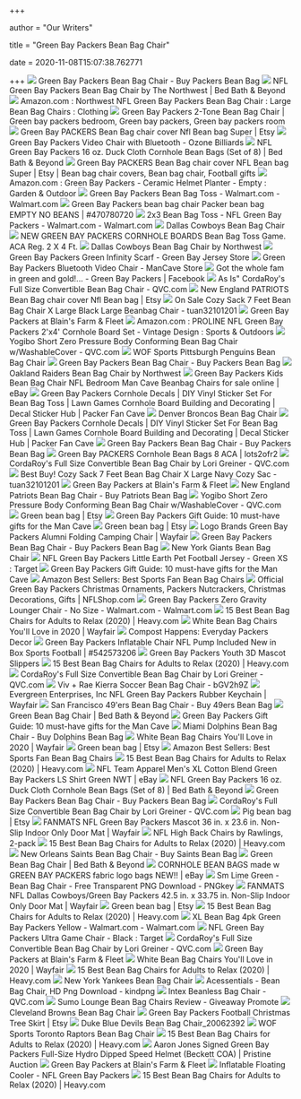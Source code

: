 +++
        
author = "Our Writers"
        
title = "Green Bay Packers Bean Bag Chair"
        
date = 2020-11-08T15:07:38.762771
        
+++
[ ![](https://cdn2.bigcommerce.com/n-biq04i/mj61fp/products/18291/images/577618/packers-beanbag__12870.1480102665.425.425.jpg?c=2)](https://cdn2.bigcommerce.com/n-biq04i/mj61fp/products/18291/images/577618/packers-beanbag__12870.1480102665.425.425.jpg?c=2) Green Bay Packers Bean Bag Chair - Buy Packers Bean Bag
[ ![](https://b3h2.scene7.com/is/image/BedBathandBeyond/85926246715043p?$690$&wid=690&hei=690)](https://b3h2.scene7.com/is/image/BedBathandBeyond/85926246715043p?$690$&wid=690&hei=690) NFL Green Bay Packers Bean Bag Chair by The Northwest | Bed Bath & Beyond
[ ![](https://images-na.ssl-images-amazon.com/images/I/610ot7B6aYL._AC_UX385_.jpg)](https://images-na.ssl-images-amazon.com/images/I/610ot7B6aYL._AC_UX385_.jpg) Amazon.com : Northwest NFL Green Bay Packers Bean Bag Chair : Large Bean  Bag Chairs : Clothing
[ ![](https://i.pinimg.com/originals/20/f1/6a/20f16a3f5e6e578bc5b578e8368fcf00.jpg)](https://i.pinimg.com/originals/20/f1/6a/20f16a3f5e6e578bc5b578e8368fcf00.jpg) Green Bay Packers 2-Tone Bean Bag Chair | Green bay packers bedroom, Green  bay packers, Green bay packers room
[ ![](https://i.etsystatic.com/11832152/r/il/2e462d/2095028702/il_570xN.2095028702_54ul.jpg)](https://i.etsystatic.com/11832152/r/il/2e462d/2095028702/il_570xN.2095028702_54ul.jpg) Green Bay PACKERS Bean Bag chair cover Nfl Bean bag Super | Etsy
[ ![](https://cdn11.bigcommerce.com/s-c1tzcg0txe/images/stencil/1280x1280/products/8591/9634/114-1001__14372.1533929570.jpg?c=2)](https://cdn11.bigcommerce.com/s-c1tzcg0txe/images/stencil/1280x1280/products/8591/9634/114-1001__14372.1533929570.jpg?c=2) Green Bay Packers Video Chair with Bluetooth - Ozone Billiards
[ ![](https://b3h2.scene7.com/is/image/BedBathandBeyond/122710761607057p?wid=460&hei=460)](https://b3h2.scene7.com/is/image/BedBathandBeyond/122710761607057p?wid=460&hei=460) NFL Green Bay Packers 16 oz. Duck Cloth Cornhole Bean Bags (Set of 8) | Bed  Bath & Beyond
[ ![](https://i.pinimg.com/originals/ed/10/12/ed10120e4aaf10bd09b946577fa88b9f.png)](https://i.pinimg.com/originals/ed/10/12/ed10120e4aaf10bd09b946577fa88b9f.png) Green Bay PACKERS Bean Bag chair cover NFL Bean bag Super | Etsy | Bean bag  chair covers, Bean bag chair, Football gifts
[ ![](https://images-na.ssl-images-amazon.com/images/I/71dPBaxJ2OL._AC_SY450_.jpg)](https://images-na.ssl-images-amazon.com/images/I/71dPBaxJ2OL._AC_SY450_.jpg) Amazon.com : Green Bay Packers - Ceramic Helmet Planter - Empty : Garden &  Outdoor
[ ![](https://i5.walmartimages.com/asr/5158cd3a-d648-4cb6-bfb4-dde87edfc24e_1.95222ebbba0b62a60ed0ae6a68ff0f35.jpeg)](https://i5.walmartimages.com/asr/5158cd3a-d648-4cb6-bfb4-dde87edfc24e_1.95222ebbba0b62a60ed0ae6a68ff0f35.jpeg) Green Bay Packers Bean Bag Toss - Walmart.com - Walmart.com
[ ![](https://thumbs.worthpoint.com/zoom/images2/1/0913/20/green-bay-packers-bean-bag-chair_1_a13919424388b1c049d5cb8bf7b21956.jpg)](https://thumbs.worthpoint.com/zoom/images2/1/0913/20/green-bay-packers-bean-bag-chair_1_a13919424388b1c049d5cb8bf7b21956.jpg) Green Bay Packers bean bag chair Packer bean bag EMPTY NO BEANS | #470780720
[ ![](https://i5.walmartimages.com/asr/eb2e7469-6bb9-4ad5-9d9f-9121442252af_1.1b7668a27139518957746ff5e998c754.jpeg?odnWidth=612&odnHeight=612&odnBg=ffffff)](https://i5.walmartimages.com/asr/eb2e7469-6bb9-4ad5-9d9f-9121442252af_1.1b7668a27139518957746ff5e998c754.jpeg?odnWidth=612&odnHeight=612&odnBg=ffffff) 2x3 Bean Bag Toss - NFL Green Bay Packers - Walmart.com - Walmart.com
[ ![](https://images.footballfanatics.com/FFImage/thumb.aspx?i=/productimages/_1291000/ff_1291582_xl.jpg&w=600)](https://images.footballfanatics.com/FFImage/thumb.aspx?i=/productimages/_1291000/ff_1291582_xl.jpg&w=600) Dallas Cowboys Bean Bag Chair
[ ![](https://s.ecrater.com/stores/301308/51aaabf2ab3ad_301308b.jpg)](https://s.ecrater.com/stores/301308/51aaabf2ab3ad_301308b.jpg) NEW GREEN BAY PACKERS CORNHOLE BOARDS Bean Bag Toss Game. ACA Reg. 2 X 4 Ft.
[ ![](http://www.fanhut.com/images/products/preview/dcbb.jpg)](http://www.fanhut.com/images/products/preview/dcbb.jpg) Dallas Cowboys Bean Bag Chair by Northwest
[ ![](https://www.greenbayjerseystore.com/wp-content/uploads/2017/01/j-259-2.jpg)](https://www.greenbayjerseystore.com/wp-content/uploads/2017/01/j-259-2.jpg) Green Bay Packers Green Infinity Scarf - Green Bay Jersey Store
[ ![](https://mymancavestore.com/wp-content/uploads/2020/03/green-bay-packers-bluetooth-video-chair5.jpg)](https://mymancavestore.com/wp-content/uploads/2020/03/green-bay-packers-bluetooth-video-chair5.jpg) Green Bay Packers Bluetooth Video Chair - ManCave Store
[ ![](https://lookaside.fbsbx.com/lookaside/crawler/media/?media_id=10157658878190073)](https://lookaside.fbsbx.com/lookaside/crawler/media/?media_id=10157658878190073) Got the whole fam in green and gold!... - Green Bay Packers | Facebook
[ ![](https://qvc.scene7.com/is/image/QVC/h/29/h208129.001?$aempdlarge$)](https://qvc.scene7.com/is/image/QVC/h/29/h208129.001?$aempdlarge$) As Is" CordaRoy's Full Size Convertible Bean Bag Chair - QVC.com
[ ![](https://i.etsystatic.com/11832152/d/il/b78351/2478874742/il_340x270.2478874742_ptoa.jpg?version=0)](https://i.etsystatic.com/11832152/d/il/b78351/2478874742/il_340x270.2478874742_ptoa.jpg?version=0) New England PATRIOTS Bean Bag chair cover Nfl Bean bag | Etsy
[ ![](http://ecx.images-amazon.com/images/I/51cPScyz4iL._SY300_.jpg)](http://ecx.images-amazon.com/images/I/51cPScyz4iL._SY300_.jpg) On Sale Cozy Sack 7 Feet Bean Bag Chair X Large Black Large Beanbag Chair -  tuan32101201
[ ![](https://www.farmandfleet.com/uploads/custom-landing-pages/12/thumb-20151015105932@2x.jpg)](https://www.farmandfleet.com/uploads/custom-landing-pages/12/thumb-20151015105932@2x.jpg) Green Bay Packers at Blain's Farm & Fleet
[ ![](https://images-na.ssl-images-amazon.com/images/I/81oOEqPus7L._AC_SL1500_.jpg)](https://images-na.ssl-images-amazon.com/images/I/81oOEqPus7L._AC_SL1500_.jpg) Amazon.com : PROLINE NFL Green Bay Packers 2'x4' Cornhole Board Set -  Vintage Design : Sports & Outdoors
[ ![](https://qvc.scene7.com/is/image/QVC/h/67/h225567.001)](https://qvc.scene7.com/is/image/QVC/h/67/h225567.001) Yogibo Short Zero Pressure Body Conforming Bean Bag Chair w/WashableCover -  QVC.com
[ ![](https://www.wofsports.com/productImages/Pittsburgh-Penguins-Bean-Bag-Chair.jpg)](https://www.wofsports.com/productImages/Pittsburgh-Penguins-Bean-Bag-Chair.jpg) WOF Sports Pittsburgh Penguins Bean Bag Chair
[ ![](https://cdn2.bigcommerce.com/n-biq04i/mj61fp/products/8583/images/580969/101-1001Packers__07877.1480107132.160.160.jpg?c=2)](https://cdn2.bigcommerce.com/n-biq04i/mj61fp/products/8583/images/580969/101-1001Packers__07877.1480107132.160.160.jpg?c=2) Green Bay Packers Bean Bag Chair - Buy Packers Bean Bag
[ ![](http://www.fanhut.com/images/products/orbb.jpg)](http://www.fanhut.com/images/products/orbb.jpg) Oakland Raiders Bean Bag Chair by Northwest
[ ![](https://i.ebayimg.com/images/g/ILQAAOSw4rZegQSj/s-l225.jpg)](https://i.ebayimg.com/images/g/ILQAAOSw4rZegQSj/s-l225.jpg) Green Bay Packers Kids Bean Bag Chair NFL Bedroom Man Cave Beanbag Chairs  for sale online | eBay
[ ![](https://images-na.ssl-images-amazon.com/images/I/61ipJhiyeRL.jpg)](https://images-na.ssl-images-amazon.com/images/I/61ipJhiyeRL.jpg) Green Bay Packers Cornhole Decals | DIY Vinyl Sticker Set For Bean Bag Toss  | Lawn Games Cornhole Board Building and Decorating | Decal Sticker Hub |  Packer Fan Cave
[ ![](https://fanatics.frgimages.com/FFImage/thumb.aspx?i=/productimages/_1291000/ff_1291638_xl.jpg&w=900)](https://fanatics.frgimages.com/FFImage/thumb.aspx?i=/productimages/_1291000/ff_1291638_xl.jpg&w=900) Denver Broncos Bean Bag Chair
[ ![](https://images-na.ssl-images-amazon.com/images/I/61ca8zuduHL.jpg)](https://images-na.ssl-images-amazon.com/images/I/61ca8zuduHL.jpg) Green Bay Packers Cornhole Decals | DIY Vinyl Sticker Set For Bean Bag Toss  | Lawn Games Cornhole Board Building and Decorating | Decal Sticker Hub |  Packer Fan Cave
[ ![](https://cdn2.bigcommerce.com/n-biq04i/mj61fp/products/1666/images/578914/4DNFL-111__06450.1480105044.160.160.jpg?c=2)](https://cdn2.bigcommerce.com/n-biq04i/mj61fp/products/1666/images/578914/4DNFL-111__06450.1480105044.160.160.jpg?c=2) Green Bay Packers Bean Bag Chair - Buy Packers Bean Bag
[ ![](https://dtkp6g0samjql.cloudfront.net/uploads/photo/file/3248537/3248537-original.jpg)](https://dtkp6g0samjql.cloudfront.net/uploads/photo/file/3248537/3248537-original.jpg) Green Bay PACKERS Cornhole Bean Bags 8 ACA | lots2ofr2
[ ![](https://qvc.scene7.com/is/image/QVC/h/34/h212634.001)](https://qvc.scene7.com/is/image/QVC/h/34/h212634.001) CordaRoy's Full Size Convertible Bean Bag Chair by Lori Greiner - QVC.com
[ ![](http://ecx.images-amazon.com/images/I/41d%2B907mGGL._SY300_.jpg)](http://ecx.images-amazon.com/images/I/41d%2B907mGGL._SY300_.jpg) Best Buy! Cozy Sack 7 Feet Bean Bag Chair X Large Navy Cozy Sac -  tuan32101201
[ ![](https://www.farmandfleet.com/uploads/custom-landing-pages/12/mainmhead-20181024193448@2x.jpg)](https://www.farmandfleet.com/uploads/custom-landing-pages/12/mainmhead-20181024193448@2x.jpg) Green Bay Packers at Blain's Farm & Fleet
[ ![](https://cdn2.bigcommerce.com/n-biq04i/mj61fp/products/18298/images/577625/patriots-beanbag__24303.1480102675.425.425.jpg?c=2)](https://cdn2.bigcommerce.com/n-biq04i/mj61fp/products/18298/images/577625/patriots-beanbag__24303.1480102675.425.425.jpg?c=2) New England Patriots Bean Bag Chair - Buy Patriots Bean Bag
[ ![](https://qvc.scene7.com/is/image/QVC/h/67/h225567.003)](https://qvc.scene7.com/is/image/QVC/h/67/h225567.003) Yogibo Short Zero Pressure Body Conforming Bean Bag Chair w/WashableCover -  QVC.com
[ ![](https://i.etsystatic.com/23409280/d/il/b932b8/2619235745/il_340x270.2619235745_3usz.jpg?version=0)](https://i.etsystatic.com/23409280/d/il/b932b8/2619235745/il_340x270.2619235745_3usz.jpg?version=0) Green bean bag | Etsy
[ ![](https://images2.minutemediacdn.com/image/fetch/w_736,h_485,c_fill,g_auto,f_auto/https%3A%2F%2Flombardiave.com%2Ffiles%2F2017%2F06%2FGBTickets-600x560.jpeg)](https://images2.minutemediacdn.com/image/fetch/w_736,h_485,c_fill,g_auto,f_auto/https%3A%2F%2Flombardiave.com%2Ffiles%2F2017%2F06%2FGBTickets-600x560.jpeg) Green Bay Packers Gift Guide: 10 must-have gifts for the Man Cave
[ ![](https://i.etsystatic.com/7385770/d/il/d2b8fe/2322570447/il_340x270.2322570447_ebyv.jpg?version=0)](https://i.etsystatic.com/7385770/d/il/d2b8fe/2322570447/il_340x270.2322570447_ebyv.jpg?version=0) Green bean bag | Etsy
[ ![](https://secure.img1-fg.wfcdn.com/im/02925014/compr-r85/3890/38903524/green-bay-packers-alumni-folding-camping-chair.jpg)](https://secure.img1-fg.wfcdn.com/im/02925014/compr-r85/3890/38903524/green-bay-packers-alumni-folding-camping-chair.jpg) Logo Brands Green Bay Packers Alumni Folding Camping Chair | Wayfair
[ ![](https://cdn2.bigcommerce.com/n-biq04i/mj61fp/products/20993/images/577964/packers-duffle__18714.1480103187.160.160.jpg?c=2)](https://cdn2.bigcommerce.com/n-biq04i/mj61fp/products/20993/images/577964/packers-duffle__18714.1480103187.160.160.jpg?c=2) Green Bay Packers Bean Bag Chair - Buy Packers Bean Bag
[ ![](https://fanatics.frgimages.com/FFImage/thumb.aspx?i=/productimages/_1291000/ff_1291645_xl.jpg&w=900)](https://fanatics.frgimages.com/FFImage/thumb.aspx?i=/productimages/_1291000/ff_1291645_xl.jpg&w=900) New York Giants Bean Bag Chair
[ ![](https://target.scene7.com/is/image/Target/GUEST_7b67066e-5355-4572-a78c-c381f605f78c?wid=488&hei=488&fmt=pjpeg)](https://target.scene7.com/is/image/Target/GUEST_7b67066e-5355-4572-a78c-c381f605f78c?wid=488&hei=488&fmt=pjpeg) NFL Green Bay Packers Little Earth Pet Football Jersey - Green XS : Target
[ ![](https://images2.minutemediacdn.com/image/fetch/c_fill,g_auto,f_auto,h_600,w_600/https%3A%2F%2Flombardiave.com%2Ffiles%2F2017%2F06%2FGBball.jpeg)](https://images2.minutemediacdn.com/image/fetch/c_fill,g_auto,f_auto,h_600,w_600/https%3A%2F%2Flombardiave.com%2Ffiles%2F2017%2F06%2FGBball.jpeg) Green Bay Packers Gift Guide: 10 must-have gifts for the Man Cave
[ ![](https://images-na.ssl-images-amazon.com/images/I/715LhDTTF5L._AC_UL200_SR200,200_.jpg)](https://images-na.ssl-images-amazon.com/images/I/715LhDTTF5L._AC_UL200_SR200,200_.jpg) Amazon Best Sellers: Best Sports Fan Bean Bag Chairs
[ ![](https://fanatics.frgimages.com/FFImage/thumb.aspx?i=/productimages/_3860000/ff_3860441-c0537ab0f86915c1738d_full.jpg&w=340)](https://fanatics.frgimages.com/FFImage/thumb.aspx?i=/productimages/_3860000/ff_3860441-c0537ab0f86915c1738d_full.jpg&w=340) Official Green Bay Packers Christmas Ornaments, Packers Nutcrackers,  Christmas Decorations, Gifts | NFLShop.com
[ ![](https://i5.walmartimages.com/asr/c0816999-f70a-43dd-b5c6-3695c1b73745_1.2833f56e2d741cb00dc99922e14c78cd.jpeg)](https://i5.walmartimages.com/asr/c0816999-f70a-43dd-b5c6-3695c1b73745_1.2833f56e2d741cb00dc99922e14c78cd.jpeg) Green Bay Packers Zero Gravity Lounger Chair - No Size - Walmart.com -  Walmart.com
[ ![](https://heavy.com/wp-content/uploads/2015/07/15-best-bean-bag-chairs-for-adults.jpg?quality=65&strip=all)](https://heavy.com/wp-content/uploads/2015/07/15-best-bean-bag-chairs-for-adults.jpg?quality=65&strip=all) 15 Best Bean Bag Chairs for Adults to Relax (2020) | Heavy.com
[ ![](https://secure.img1-fg.wfcdn.com/im/86889886/compr-r85/1123/112390886/default.jpg)](https://secure.img1-fg.wfcdn.com/im/86889886/compr-r85/1123/112390886/default.jpg) White Bean Bag Chairs You'll Love in 2020 | Wayfair
[ ![](http://3.bp.blogspot.com/_zKaUlEdrmbk/TUhYp3JJDBI/AAAAAAAACaU/HJKJg9uGZAg/s1600/GBP%2Bbean%2Bbag%2Bbunny.JPG)](http://3.bp.blogspot.com/_zKaUlEdrmbk/TUhYp3JJDBI/AAAAAAAACaU/HJKJg9uGZAg/s1600/GBP%2Bbean%2Bbag%2Bbunny.JPG) Compost Happens: Everyday Packers Decor
[ ![](https://thumbs.worthpoint.com/zoom/images1/1/0714/31/green-bay-packers-inflatable-chair_1_ac2398079f8907f70216bdf6a8580cb3.jpg)](https://thumbs.worthpoint.com/zoom/images1/1/0714/31/green-bay-packers-inflatable-chair_1_ac2398079f8907f70216bdf6a8580cb3.jpg) Green Bay Packers Inflatable Chair NFL Pump Included New in Box Sports  Football | #542573206
[ ![](https://fanatics.frgimages.com/FFImage/thumb.aspx?i=/productimages/_2899000/ff_2899787_full.jpg&w=900)](https://fanatics.frgimages.com/FFImage/thumb.aspx?i=/productimages/_2899000/ff_2899787_full.jpg&w=900) Green Bay Packers Youth 3D Mascot Slippers
[ ![](https://heavy.com/wp-content/uploads/2015/07/ultimate-sack-6-foot-bean-bag-chair-with-footstool.jpg?quality=65&strip=all&w=425)](https://heavy.com/wp-content/uploads/2015/07/ultimate-sack-6-foot-bean-bag-chair-with-footstool.jpg?quality=65&strip=all&w=425) 15 Best Bean Bag Chairs for Adults to Relax (2020) | Heavy.com
[ ![](https://qvc.scene7.com/is/image/QVC/h/34/h212634.005)](https://qvc.scene7.com/is/image/QVC/h/34/h212634.005) CordaRoy's Full Size Convertible Bean Bag Chair by Lori Greiner - QVC.com
[ ![](https://secure.img.wfcdn.com/lf/49/hash/1703/9465016/1/Sport%2BBean%2BBag%2BChair.jpg)](https://secure.img.wfcdn.com/lf/49/hash/1703/9465016/1/Sport%2BBean%2BBag%2BChair.jpg) Viv + Rae Kierra Soccer Bean Bag Chair - bGV2h9Z
[ ![](https://secure.img1-ag.wfcdn.com/im/21710862/compr-r85/8948/89480285/nfl-green-bay-packers-rubber-keychain.jpg)](https://secure.img1-ag.wfcdn.com/im/21710862/compr-r85/8948/89480285/nfl-green-bay-packers-rubber-keychain.jpg) Evergreen Enterprises, Inc NFL Green Bay Packers Rubber Keychain | Wayfair
[ ![](https://cdn2.bigcommerce.com/n-biq04i/mj61fp/products/18306/images/577633/49ers-beanbag__42880.1480102687.425.425.jpg?c=2)](https://cdn2.bigcommerce.com/n-biq04i/mj61fp/products/18306/images/577633/49ers-beanbag__42880.1480102687.425.425.jpg?c=2) San Francisco 49'ers Bean Bag Chair - Buy 49ers Bean Bag
[ ![](https://b3h2.scene7.com/is/image/BedBathandBeyond/2020-09-11-17-24_11641278_6_imageset?$imagePLP$&wid=256&hei=256)](https://b3h2.scene7.com/is/image/BedBathandBeyond/2020-09-11-17-24_11641278_6_imageset?$imagePLP$&wid=256&hei=256) Green Bean Bag Chair | Bed Bath & Beyond
[ ![](https://images2.minutemediacdn.com/image/fetch/c_fill,g_auto,f_auto,h_600,w_600/https%3A%2F%2Flombardiave.com%2Ffiles%2F2017%2F06%2FGBcooler.jpeg)](https://images2.minutemediacdn.com/image/fetch/c_fill,g_auto,f_auto,h_600,w_600/https%3A%2F%2Flombardiave.com%2Ffiles%2F2017%2F06%2FGBcooler.jpeg) Green Bay Packers Gift Guide: 10 must-have gifts for the Man Cave
[ ![](https://cdn2.bigcommerce.com/n-biq04i/mj61fp/products/18296/images/577623/dolphins-beanbag__82165.1480102672.425.425.jpg?c=2)](https://cdn2.bigcommerce.com/n-biq04i/mj61fp/products/18296/images/577623/dolphins-beanbag__82165.1480102672.425.425.jpg?c=2) Miami Dolphins Bean Bag Chair - Buy Dolphins Bean Bag
[ ![](https://secure.img1-fg.wfcdn.com/im/43244864/resize-h310-w310%5Ecompr-r85/1258/125803262/standard-classic-bean-bag.jpg)](https://secure.img1-fg.wfcdn.com/im/43244864/resize-h310-w310%5Ecompr-r85/1258/125803262/standard-classic-bean-bag.jpg) White Bean Bag Chairs You'll Love in 2020 | Wayfair
[ ![](https://i.etsystatic.com/15194328/d/il/4ee8a9/2370502996/il_340x270.2370502996_pmfn.jpg?version=0)](https://i.etsystatic.com/15194328/d/il/4ee8a9/2370502996/il_340x270.2370502996_pmfn.jpg?version=0) Green bean bag | Etsy
[ ![](https://images-na.ssl-images-amazon.com/images/I/81H0ekkUiZL._AC_UL200_SR200,200_.jpg)](https://images-na.ssl-images-amazon.com/images/I/81H0ekkUiZL._AC_UL200_SR200,200_.jpg) Amazon Best Sellers: Best Sports Fan Bean Bag Chairs
[ ![](https://heavy.com/wp-content/uploads/2015/07/big-joe-lux-montana-leather-bean-bag-chair.jpg?quality=65&strip=all&w=425)](https://heavy.com/wp-content/uploads/2015/07/big-joe-lux-montana-leather-bean-bag-chair.jpg?quality=65&strip=all&w=425) 15 Best Bean Bag Chairs for Adults to Relax (2020) | Heavy.com
[ ![](https://i.ebayimg.com/images/g/WTEAAOSwaepb-HNe/s-l400.jpg)](https://i.ebayimg.com/images/g/WTEAAOSwaepb-HNe/s-l400.jpg) NFL Team Apparel Men's XL Cotton Blend Green Bay Packers LS Shirt Green NWT  | eBay
[ ![](https://b3h2.scene7.com/is/image/BedBathandBeyond/360601869504721p)](https://b3h2.scene7.com/is/image/BedBathandBeyond/360601869504721p) NFL Green Bay Packers 16 oz. Duck Cloth Cornhole Bean Bags (Set of 8) | Bed  Bath & Beyond
[ ![](https://cdn2.bigcommerce.com/n-biq04i/mj61fp/products/418/images/577223/LP_NFL_276_PACKERS__85259.1480102007.160.160.jpg?c=2)](https://cdn2.bigcommerce.com/n-biq04i/mj61fp/products/418/images/577223/LP_NFL_276_PACKERS__85259.1480102007.160.160.jpg?c=2) Green Bay Packers Bean Bag Chair - Buy Packers Bean Bag
[ ![](http://qvc.scene7.com/is/image/QVC/h/10/h203110.001?$aempdlarge$)](http://qvc.scene7.com/is/image/QVC/h/10/h203110.001?$aempdlarge$) CordaRoy's Full Size Convertible Bean Bag Chair by Lori Greiner - QVC.com
[ ![](https://i.etsystatic.com/6360143/d/il/70f926/2305474616/il_340x270.2305474616_s5l0.jpg?version=0)](https://i.etsystatic.com/6360143/d/il/70f926/2305474616/il_340x270.2305474616_s5l0.jpg?version=0) Pig bean bag | Etsy
[ ![](https://secure.img1-fg.wfcdn.com/im/42257569/compr-r85/5286/52869630/nfl-green-bay-packers-mascot-36-in-x-236-in-non-slip-indoor-only-door-mat.jpg)](https://secure.img1-fg.wfcdn.com/im/42257569/compr-r85/5286/52869630/nfl-green-bay-packers-mascot-36-in-x-236-in-non-slip-indoor-only-door-mat.jpg) FANMATS NFL Green Bay Packers Mascot 36 in. x 23.6 in. Non-Slip Indoor Only  Door Mat | Wayfair
[ ![](https://richmedia.ca-richimage.com/ImageDelivery/imageService?profileId=12026540&id=1246082&recipeId=728)](https://richmedia.ca-richimage.com/ImageDelivery/imageService?profileId=12026540&id=1246082&recipeId=728) NFL High Back Chairs by Rawlings, 2-pack
[ ![](https://heavy.com/wp-content/uploads/2015/07/lumaland-luxury-7-foot-bean-bag-chair.jpg?quality=65&strip=all&w=425)](https://heavy.com/wp-content/uploads/2015/07/lumaland-luxury-7-foot-bean-bag-chair.jpg?quality=65&strip=all&w=425) 15 Best Bean Bag Chairs for Adults to Relax (2020) | Heavy.com
[ ![](https://cdn2.bigcommerce.com/n-biq04i/mj61fp/products/18299/images/577626/saints-beanbag__45944.1480102676.425.425.jpg?c=2)](https://cdn2.bigcommerce.com/n-biq04i/mj61fp/products/18299/images/577626/saints-beanbag__45944.1480102676.425.425.jpg?c=2) New Orleans Saints Bean Bag Chair - Buy Saints Bean Bag
[ ![](https://b3h2.scene7.com/is/image/BedBathandBeyond/2020-09-11-17-24_11643278_1_imageset?$imagePLP$&wid=256&hei=256)](https://b3h2.scene7.com/is/image/BedBathandBeyond/2020-09-11-17-24_11643278_1_imageset?$imagePLP$&wid=256&hei=256) Green Bean Bag Chair | Bed Bath & Beyond
[ ![](https://i.ebayimg.com/images/g/T5gAAOSwUuFWvjDu/s-l300.jpg)](https://i.ebayimg.com/images/g/T5gAAOSwUuFWvjDu/s-l300.jpg) CORNHOLE BEAN BAGS made w GREEN BAY PACKERS fabric logo bags NEW!! | eBay
[ ![](https://www.pngkey.com/png/detail/779-7794675_sm-lime-green-bean-bag-chair.png)](https://www.pngkey.com/png/detail/779-7794675_sm-lime-green-bean-bag-chair.png) Sm Lime Green - Bean Bag Chair - Free Transparent PNG Download - PNGkey
[ ![](https://secure.img1-fg.wfcdn.com/im/77071504/compr-r85/5287/52870428/nfl-dallas-cowboysgreen-bay-packers-425-in-x-3375-in-non-slip-indoor-only-door-mat.jpg)](https://secure.img1-fg.wfcdn.com/im/77071504/compr-r85/5287/52870428/nfl-dallas-cowboysgreen-bay-packers-425-in-x-3375-in-non-slip-indoor-only-door-mat.jpg) FANMATS NFL Dallas Cowboys/Green Bay Packers 42.5 in. x 33.75 in. Non-Slip  Indoor Only Door Mat | Wayfair
[ ![](https://i.etsystatic.com/20418332/d/il/9fd92d/2511314784/il_340x270.2511314784_4gbu.jpg?version=0)](https://i.etsystatic.com/20418332/d/il/9fd92d/2511314784/il_340x270.2511314784_4gbu.jpg?version=0) Green bean bag | Etsy
[ ![](https://heavy.com/wp-content/uploads/2015/07/sofa-sack-7.5-foot-bean-bag-chair.jpg?quality=65&strip=all&w=425)](https://heavy.com/wp-content/uploads/2015/07/sofa-sack-7.5-foot-bean-bag-chair.jpg?quality=65&strip=all&w=425) 15 Best Bean Bag Chairs for Adults to Relax (2020) | Heavy.com
[ ![](https://i5.walmartimages.com/asr/d3ab011e-315a-4ac7-a6e6-4a4e551cbec2_1.41b7a7d7c1faa063e2f923531c3963ec.jpeg?odnWidth=282&odnHeight=282&odnBg=ffffff)](https://i5.walmartimages.com/asr/d3ab011e-315a-4ac7-a6e6-4a4e551cbec2_1.41b7a7d7c1faa063e2f923531c3963ec.jpeg?odnWidth=282&odnHeight=282&odnBg=ffffff) XL Bean Bag 4pk Green Bay Packers Yellow - Walmart.com - Walmart.com
[ ![](https://target.scene7.com/is/image/Target/GUEST_83f7b963-1503-41f6-a0f3-df5d636c2b64)](https://target.scene7.com/is/image/Target/GUEST_83f7b963-1503-41f6-a0f3-df5d636c2b64) NFL Green Bay Packers Ultra Game Chair - Black : Target
[ ![](https://qvc.scene7.com/is/image/QVC/h/34/h212634.003)](https://qvc.scene7.com/is/image/QVC/h/34/h212634.003) CordaRoy's Full Size Convertible Bean Bag Chair by Lori Greiner - QVC.com
[ ![](https://www.farmandfleet.com/uploads/custom-landing-pages/12/thumb-20151015105939@2x.jpg)](https://www.farmandfleet.com/uploads/custom-landing-pages/12/thumb-20151015105939@2x.jpg) Green Bay Packers at Blain's Farm & Fleet
[ ![](https://secure.img1-fg.wfcdn.com/im/62921297/resize-h310-w310%5Ecompr-r85/1123/112305815/standard-classic-bean-bag.jpg)](https://secure.img1-fg.wfcdn.com/im/62921297/resize-h310-w310%5Ecompr-r85/1123/112305815/standard-classic-bean-bag.jpg) White Bean Bag Chairs You'll Love in 2020 | Wayfair
[ ![](https://heavy.com/wp-content/uploads/2015/07/ocean-tamer-teardrop-marine-bean-bag-chair.jpg?quality=65&strip=all&w=425)](https://heavy.com/wp-content/uploads/2015/07/ocean-tamer-teardrop-marine-bean-bag-chair.jpg?quality=65&strip=all&w=425) 15 Best Bean Bag Chairs for Adults to Relax (2020) | Heavy.com
[ ![](http://www.fanhut.com/images/products/nyyanksbb.jpg)](http://www.fanhut.com/images/products/nyyanksbb.jpg) New York Yankees Bean Bag Chair
[ ![](https://www.kindpng.com/picc/m/589-5898727_acessentials-bean-bag-chair-hd-png-download.png)](https://www.kindpng.com/picc/m/589-5898727_acessentials-bean-bag-chair-hd-png-download.png) Acessentials - Bean Bag Chair, HD Png Download - kindpng
[ ![](https://qvc.scene7.com/is/image/QVC/h/13/h293613.001?$aempdlarge$)](https://qvc.scene7.com/is/image/QVC/h/13/h293613.001?$aempdlarge$) Intex Beanless Bag Chair - QVC.com
[ ![](http://www.giveawaypromote.com/wp-content/uploads/2014/03/SumoSultan.jpg)](http://www.giveawaypromote.com/wp-content/uploads/2014/03/SumoSultan.jpg) Sumo Lounge Bean Bag Chairs Review - Giveaway Promote
[ ![](https://fanatics.frgimages.com/FFImage/thumb.aspx?i=/productimages/_1291000/ff_1291634_xl.jpg&w=900)](https://fanatics.frgimages.com/FFImage/thumb.aspx?i=/productimages/_1291000/ff_1291634_xl.jpg&w=900) Cleveland Browns Bean Bag Chair
[ ![](https://i.etsystatic.com/11663352/r/il/4389d8/835744967/il_570xN.835744967_jdeo.jpg)](https://i.etsystatic.com/11663352/r/il/4389d8/835744967/il_570xN.835744967_jdeo.jpg) Green Bay Packers Football Christmas Tree Skirt | Etsy
[ ![](http://teamontop.com/all_images/M6066.jpg)](http://teamontop.com/all_images/M6066.jpg) Duke Blue Devils Bean Bag Chair_20062392
[ ![](https://www.wofsports.com/productImages/Toronto-Raptors-Bean-Bag-Chair.jpg)](https://www.wofsports.com/productImages/Toronto-Raptors-Bean-Bag-Chair.jpg) WOF Sports Toronto Raptors Bean Bag Chair
[ ![](https://heavy.com/wp-content/uploads/2015/07/81thu3xhevl-_sl1500_.jpg?quality=65&strip=all&w=425)](https://heavy.com/wp-content/uploads/2015/07/81thu3xhevl-_sl1500_.jpg?quality=65&strip=all&w=425) 15 Best Bean Bag Chairs for Adults to Relax (2020) | Heavy.com
[ ![](https://images.pristineauction.com/120/1205347/main_1556576206-Aaron-Jones-Signed-Green-Bay-Packers-Full-Size-Speed-Helmet-Beckett-COA-PristineAuction.com.jpg)](https://images.pristineauction.com/120/1205347/main_1556576206-Aaron-Jones-Signed-Green-Bay-Packers-Full-Size-Speed-Helmet-Beckett-COA-PristineAuction.com.jpg) Aaron Jones Signed Green Bay Packers Full-Size Hydro Dipped Speed Helmet  (Beckett COA) | Pristine Auction
[ ![](https://www.farmandfleet.com/uploads/custom-landing-pages/12/thumb-20151015105946@2x.jpg)](https://www.farmandfleet.com/uploads/custom-landing-pages/12/thumb-20151015105946@2x.jpg) Green Bay Packers at Blain's Farm & Fleet
[ ![](https://www.wholesalecentral.com/WCStores/Images/K1MIH20KA4FOZKJ0O18KN7FNFRXDS2/8190214330300.jpg)](https://www.wholesalecentral.com/WCStores/Images/K1MIH20KA4FOZKJ0O18KN7FNFRXDS2/8190214330300.jpg) Inflatable Floating Cooler - NFL Green Bay Packers
[ ![](https://heavy.com/wp-content/uploads/2015/07/cozy-sack-8-foot-bean-bag-chair.jpg?quality=65&strip=all&w=425)](https://heavy.com/wp-content/uploads/2015/07/cozy-sack-8-foot-bean-bag-chair.jpg?quality=65&strip=all&w=425) 15 Best Bean Bag Chairs for Adults to Relax (2020) | Heavy.com
